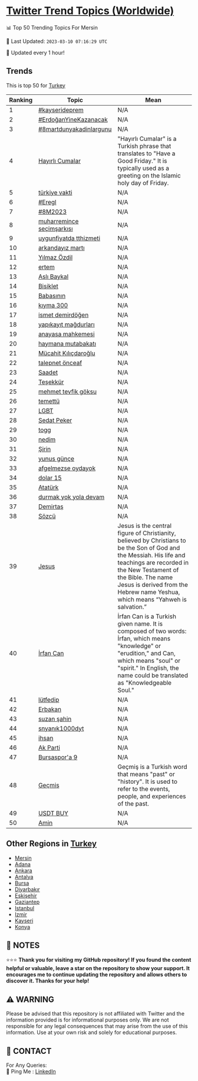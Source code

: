 [Twitter Trend Topics (Worldwide)](https://github.com/ErcinDedeoglu/Twitter-Trend-Topics)
==========


📊 Top 50 Trending Topics For Mersin

📆 Last Updated: `2023-03-10 07:16:29 UTC`

🔧 Updated every 1 hour!


## Trends

This is top 50 for [Turkey](</Turkey>)

| Ranking | Topic | Mean |
| ------- | ------------ | ------------ |
| 1 | [#kayserideprem](http://twitter.com/search?q=%23kayserideprem) | N/A |
| 2 | [#ErdoğanYineKazanacak](http://twitter.com/search?q=%23Erdo%c4%9fanYineKazanacak) | N/A |
| 3 | [#8martdunyakadinlargunu](http://twitter.com/search?q=%238martdunyakadinlargunu) | N/A |
| 4 | [Hayırlı Cumalar](http://twitter.com/search?q=Hay%c4%b1rl%c4%b1+Cumalar) | "Hayırlı Cumalar" is a Turkish phrase that translates to "Have a Good Friday." It is typically used as a greeting on the Islamic holy day of Friday. |
| 5 | [türkiye vakti](http://twitter.com/search?q=t%c3%bcrkiye+vakti) | N/A |
| 6 | [#Eregl](http://twitter.com/search?q=%23Eregl) | N/A |
| 7 | [#8M2023](http://twitter.com/search?q=%238M2023) | N/A |
| 8 | [muharremince seçimşarkısı](http://twitter.com/search?q=muharremince+se%c3%a7im%c5%9fark%c4%b1s%c4%b1) | N/A |
| 9 | [uygunfiyatda tthizmeti](http://twitter.com/search?q=uygunfiyatda+tthizmeti) | N/A |
| 10 | [arkandayız martı](http://twitter.com/search?q=arkanday%c4%b1z+mart%c4%b1) | N/A |
| 11 | [Yılmaz Özdil](http://twitter.com/search?q=Y%c4%b1lmaz+%c3%96zdil) | N/A |
| 12 | [ertem](http://twitter.com/search?q=ertem) | N/A |
| 13 | [Aslı Baykal](http://twitter.com/search?q=Asl%c4%b1+Baykal) | N/A |
| 14 | [Bisiklet](http://twitter.com/search?q=Bisiklet) | N/A |
| 15 | [Babasının](http://twitter.com/search?q=Babas%c4%b1n%c4%b1n) | N/A |
| 16 | [kıyma 300](http://twitter.com/search?q=k%c4%b1yma+300) | N/A |
| 17 | [i̇smet demirdöğen](http://twitter.com/search?q=i%cc%87smet+demird%c3%b6%c4%9fen) | N/A |
| 18 | [yapıkayıt mağdurları](http://twitter.com/search?q=yap%c4%b1kay%c4%b1t+ma%c4%9fdurlar%c4%b1) | N/A |
| 19 | [anayasa mahkemesi](http://twitter.com/search?q=anayasa+mahkemesi) | N/A |
| 20 | [haymana mutabakatı](http://twitter.com/search?q=haymana+mutabakat%c4%b1) | N/A |
| 21 | [Mücahit Kılıçdaroğlu](http://twitter.com/search?q=M%c3%bccahit+K%c4%b1l%c4%b1%c3%a7daro%c4%9flu) | N/A |
| 22 | [talepnet önceaf](http://twitter.com/search?q=talepnet+%c3%b6nceaf) | N/A |
| 23 | [Saadet](http://twitter.com/search?q=Saadet) | N/A |
| 24 | [Teşekkür](http://twitter.com/search?q=Te%c5%9fekk%c3%bcr) | N/A |
| 25 | [mehmet tevfik göksu](http://twitter.com/search?q=mehmet+tevfik+g%c3%b6ksu) | N/A |
| 26 | [temettü](http://twitter.com/search?q=temett%c3%bc) | N/A |
| 27 | [LGBT](http://twitter.com/search?q=LGBT) | N/A |
| 28 | [Sedat Peker](http://twitter.com/search?q=Sedat+Peker) | N/A |
| 29 | [togg](http://twitter.com/search?q=togg) | N/A |
| 30 | [nedim](http://twitter.com/search?q=nedim) | N/A |
| 31 | [Şirin](http://twitter.com/search?q=%c5%9eirin) | N/A |
| 32 | [yunus günçe](http://twitter.com/search?q=yunus+g%c3%bcn%c3%a7e) | N/A |
| 33 | [afgelmezse oydayok](http://twitter.com/search?q=afgelmezse+oydayok) | N/A |
| 34 | [dolar 15](http://twitter.com/search?q=dolar+15) | N/A |
| 35 | [Atatürk](http://twitter.com/search?q=Atat%c3%bcrk) | N/A |
| 36 | [durmak yok yola devam](http://twitter.com/search?q=durmak+yok+yola+devam) | N/A |
| 37 | [Demirtaş](http://twitter.com/search?q=Demirta%c5%9f) | N/A |
| 38 | [Sözcü](http://twitter.com/search?q=S%c3%b6zc%c3%bc) | N/A |
| 39 | [Jesus](http://twitter.com/search?q=Jesus) | Jesus is the central figure of Christianity, believed by Christians to be the Son of God and the Messiah. His life and teachings are recorded in the New Testament of the Bible. The name Jesus is derived from the Hebrew name Yeshua, which means “Yahweh is salvation.” |
| 40 | [İrfan Can](http://twitter.com/search?q=%c4%b0rfan+Can) | İrfan Can is a Turkish given name. It is composed of two words: İrfan, which means "knowledge" or "erudition," and Can, which means "soul" or "spirit." In English, the name could be translated as "Knowledgeable Soul." |
| 41 | [lütfedip](http://twitter.com/search?q=l%c3%bctfedip) | N/A |
| 42 | [Erbakan](http://twitter.com/search?q=Erbakan) | N/A |
| 43 | [suzan şahin](http://twitter.com/search?q=suzan+%c5%9fahin) | N/A |
| 44 | [snyanık1000dyt](http://twitter.com/search?q=snyan%c4%b1k1000dyt) | N/A |
| 45 | [ihsan](http://twitter.com/search?q=ihsan) | N/A |
| 46 | [Ak Parti](http://twitter.com/search?q=Ak+Parti) | N/A |
| 47 | [Bursaspor'a 9](http://twitter.com/search?q=Bursaspor%27a+9) | N/A |
| 48 | [Geçmiş](http://twitter.com/search?q=Ge%c3%a7mi%c5%9f) | Geçmiş is a Turkish word that means "past" or "history". It is used to refer to the events, people, and experiences of the past. |
| 49 | [USDT   BUY](http://twitter.com/search?q=USDT+++BUY) | N/A |
| 50 | [Amin](http://twitter.com/search?q=Amin) | N/A |



## Other Regions in [Turkey](</Turkey>)

* [Mersin](</Turkey/Mersin.md>)
* [Adana](</Turkey/Adana.md>)
* [Ankara](</Turkey/Ankara.md>)
* [Antalya](</Turkey/Antalya.md>)
* [Bursa](</Turkey/Bursa.md>)
* [Diyarbakır](</Turkey/Diyarbakır.md>)
* [Eskişehir](</Turkey/Eskişehir.md>)
* [Gaziantep](</Turkey/Gaziantep.md>)
* [Istanbul](</Turkey/Istanbul.md>)
* [Izmir](</Turkey/Izmir.md>)
* [Kayseri](</Turkey/Kayseri.md>)
* [Konya](</Turkey/Konya.md>)



## 📝 NOTES

⭐⭐⭐ **Thank you for visiting my GitHub repository! If you found the content helpful or valuable, leave a star on the repository to show your support. It encourages me to continue updating the repository and allows others to discover it. Thanks for your help!**


## ⚠️ WARNING

Please be advised that this repository is not affiliated with Twitter and the information provided is for informational purposes only. We are not responsible for any legal consequences that may arise from the use of this information. Use at your own risk and solely for educational purposes.


## 📨 CONTACT

 For Any Queries:  
            🏓 Ping Me : [LinkedIn](https://www.linkedin.com/in/ercindedeoglu/)
